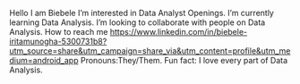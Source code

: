  Hello
I am Biebele
I’m interested in Data Analyst Openings.
I’m currently learning Data Analysis.
I’m looking to collaborate with people on Data Analysis. 
How to reach me https://www.linkedin.com/in/biebele-iritamunogha-5300731b8?utm_source=share&utm_campaign=share_via&utm_content=profile&utm_medium=android_app
 Pronouns:They/Them. 
 Fun fact: I love every part of Data Analysis.

<!---
Biebele/Biebele is a ✨ special ✨ repository because its `README.md` (this file) appears on your GitHub profile.
You can click the Preview link to take a look at your changes.
--->
